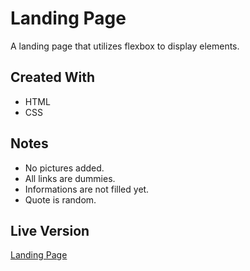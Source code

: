# Landing Page
A landing page that utilizes flexbox to display elements.
## Created With
* HTML
* CSS
## Notes
* No pictures added.
* All links are dummies.
* Informations are not filled yet.
* Quote is random.
## Live Version
[Landing Page](https://wangchowchow.github.io/landing-page/)
